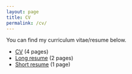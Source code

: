 ```yaml
---
layout: page
title: CV
permalink: /cv/
---
```


You can find my curriculum vitae/resume below.
<ul>
	<li><a href="long_cv.pdf">CV</a> (4 pages)</li>
	<li><a href="two_page.pdf">Long resume</a> (2 pages)</li>
	<li><a href="CV_HODONOU_Tanguy.pdf">Short resume</a> (1 page)</li>
</ul>
